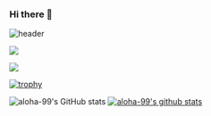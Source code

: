 ### Hi there 👋
![header](https://capsule-render.vercel.app/api?type=Waving&color=timeGradient&height=300&section=header&text=aloha-99%20Github&fontSize=50&animation=twinkling&fontAlign=70)

<img src="https://capsule-render.vercel.app/api?type=waving&color=auto&height=200&section=header&text=aloha-99 GitHub&fontSize=90" />

<a href="https://www.instagram.com/alo_ha.99/" target="_blank"><img src="https://img.shields.io/badge/Instargram-E4405F?style=flat-square&logo=Instagram&logoColor=white"/></a>

[![trophy](https://github-profile-trophy.vercel.app/?username=aloha-99)](https://github.com/ryo-ma/github-profile-trophy)

![aloha-99's GitHub stats](https://github-readme-stats.vercel.app/api?username=aloha-99&theme=buefy&show_icons=true)
[![aloha-99's github stats](https://github-readme-stats.vercel.app/api/top-langs/?username=aloha-99&show_icons=true&hide_border=true&title_color=004386&icon_color=004386&layout=compact)](https://github.com/aloha-99)

<!--
**aloha-99/aloha-99** is a ✨ _special_ ✨ repository because its `README.md` (this file) appears on your GitHub profile.

Here are some ideas to get you started:

- 🔭 I’m currently working on ...
- 🌱 I’m currently learning ...
- 👯 I’m looking to collaborate on ...
- 🤔 I’m looking for help with ...
- 💬 Ask me about ...
- 📫 How to reach me: ...
- 😄 Pronouns: ...
- ⚡ Fun fact: ...
-->
